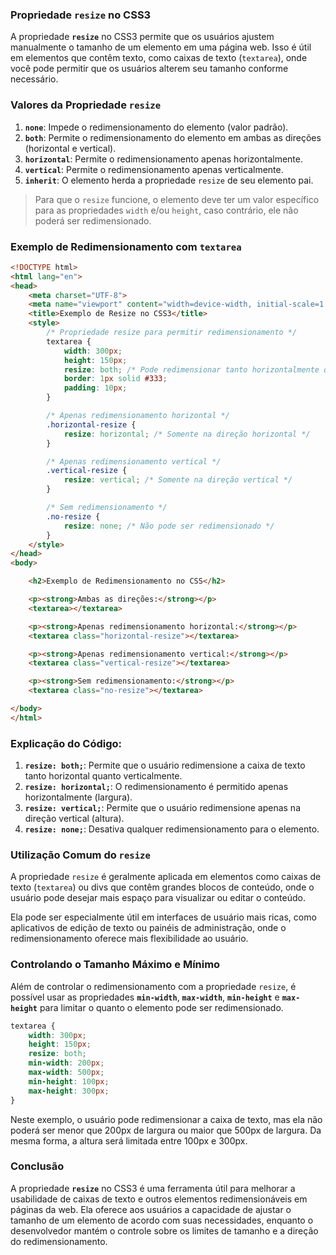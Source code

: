 ### Propriedade `resize` no CSS3

A propriedade **`resize`** no CSS3 permite que os usuários ajustem manualmente o tamanho de um elemento em uma página web. Isso é útil em elementos que contêm texto, como caixas de texto (`textarea`), onde você pode permitir que os usuários alterem seu tamanho conforme necessário.

### Valores da Propriedade `resize`

1. **`none`**: Impede o redimensionamento do elemento (valor padrão).
2. **`both`**: Permite o redimensionamento do elemento em ambas as direções (horizontal e vertical).
3. **`horizontal`**: Permite o redimensionamento apenas horizontalmente.
4. **`vertical`**: Permite o redimensionamento apenas verticalmente.
5. **`inherit`**: O elemento herda a propriedade `resize` de seu elemento pai.

> Para que o `resize` funcione, o elemento deve ter um valor específico para as propriedades `width` e/ou `height`, caso contrário, ele não poderá ser redimensionado.

### Exemplo de Redimensionamento com `textarea`

```html
<!DOCTYPE html>
<html lang="en">
<head>
    <meta charset="UTF-8">
    <meta name="viewport" content="width=device-width, initial-scale=1.0">
    <title>Exemplo de Resize no CSS3</title>
    <style>
        /* Propriedade resize para permitir redimensionamento */
        textarea {
            width: 300px;
            height: 150px;
            resize: both; /* Pode redimensionar tanto horizontalmente quanto verticalmente */
            border: 1px solid #333;
            padding: 10px;
        }

        /* Apenas redimensionamento horizontal */
        .horizontal-resize {
            resize: horizontal; /* Somente na direção horizontal */
        }

        /* Apenas redimensionamento vertical */
        .vertical-resize {
            resize: vertical; /* Somente na direção vertical */
        }

        /* Sem redimensionamento */
        .no-resize {
            resize: none; /* Não pode ser redimensionado */
        }
    </style>
</head>
<body>

    <h2>Exemplo de Redimensionamento no CSS</h2>

    <p><strong>Ambas as direções:</strong></p>
    <textarea></textarea>

    <p><strong>Apenas redimensionamento horizontal:</strong></p>
    <textarea class="horizontal-resize"></textarea>

    <p><strong>Apenas redimensionamento vertical:</strong></p>
    <textarea class="vertical-resize"></textarea>

    <p><strong>Sem redimensionamento:</strong></p>
    <textarea class="no-resize"></textarea>

</body>
</html>
```

### Explicação do Código:

1. **`resize: both;`**: Permite que o usuário redimensione a caixa de texto tanto horizontal quanto verticalmente.
2. **`resize: horizontal;`**: O redimensionamento é permitido apenas horizontalmente (largura).
3. **`resize: vertical;`**: Permite que o usuário redimensione apenas na direção vertical (altura).
4. **`resize: none;`**: Desativa qualquer redimensionamento para o elemento.

### Utilização Comum do `resize`

A propriedade `resize` é geralmente aplicada em elementos como caixas de texto (`textarea`) ou divs que contêm grandes blocos de conteúdo, onde o usuário pode desejar mais espaço para visualizar ou editar o conteúdo. 

Ela pode ser especialmente útil em interfaces de usuário mais ricas, como aplicativos de edição de texto ou painéis de administração, onde o redimensionamento oferece mais flexibilidade ao usuário.

### Controlando o Tamanho Máximo e Mínimo

Além de controlar o redimensionamento com a propriedade `resize`, é possível usar as propriedades **`min-width`**, **`max-width`**, **`min-height`** e **`max-height`** para limitar o quanto o elemento pode ser redimensionado.

```css
textarea {
    width: 300px;
    height: 150px;
    resize: both;
    min-width: 200px;
    max-width: 500px;
    min-height: 100px;
    max-height: 300px;
}
```

Neste exemplo, o usuário pode redimensionar a caixa de texto, mas ela não poderá ser menor que 200px de largura ou maior que 500px de largura. Da mesma forma, a altura será limitada entre 100px e 300px.

### Conclusão

A propriedade **`resize`** no CSS3 é uma ferramenta útil para melhorar a usabilidade de caixas de texto e outros elementos redimensionáveis em páginas da web. Ela oferece aos usuários a capacidade de ajustar o tamanho de um elemento de acordo com suas necessidades, enquanto o desenvolvedor mantém o controle sobre os limites de tamanho e a direção do redimensionamento.